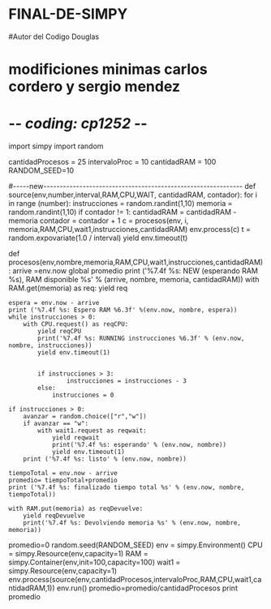 FINAL-DE-SIMPY
==============
#Autor del Codigo Douglas
# modificiones minimas  carlos cordero y sergio mendez
# -*- coding: cp1252 -*-
import simpy
import random

cantidadProcesos = 25
intervaloProc = 10
cantidadRAM = 100
RANDOM_SEED=10

#-----new-------------------------------------------------------------
def source(env,number,interval,RAM,CPU,WAIT, cantidadRAM, contador):
    for i in range (number):
        instrucciones = random.randint(1,10)
        memoria = random.randint(1,10)
        if contador != 1:
            cantidadRAM = cantidadRAM - memoria
        contador = contador + 1
        c = procesos(env, i, memoria,RAM,CPU,wait1,instrucciones,cantidadRAM)
        env.process(c)
        t = random.expovariate(1.0 / interval)
        yield env.timeout(t)

def procesos(env,nombre,memoria,RAM,CPU,wait1,instrucciones,cantidadRAM):
    arrive =env.now
    global promedio
    print ('%7.4f %s: NEW (esperando RAM %s), RAM disponible %s' % (arrive, nombre, memoria, cantidadRAM))
    with RAM.get(memoria) as req:
        yield req

    espera = env.now - arrive
    print ('%7.4f %s: Espero RAM %6.3f' %(env.now, nombre, espera))
    while instrucciones > 0:
        with CPU.request() as reqCPU:
            yield reqCPU
            print('%7.4f %s: RUNNING instrucciones %6.3f' % (env.now, nombre, instrucciones))
            yield env.timeout(1)

        
            if instrucciones > 3:
                    instrucciones = instrucciones - 3
            else:
                instrucciones = 0

    if instrucciones > 0:
        avanzar = random.choice(["r","w"])
        if avanzar == "w":
            with wait1.request as reqwait:
                yield reqwait
                print('%7.4f %s: esperando' % (env.now, nombre))
                yield env.timeout(1)
        print ('%7.4f %s: listo' % (env.now, nombre))
        
    tiempoTotal = env.now - arrive
    promedio= tiempoTotal+promedio
    print ('%7.4f %s: finalizado tiempo total %s' % (env.now, nombre, tiempoTotal))

    with RAM.put(memoria) as reqDevuelve:
        yield reqDevuelve
        print('%7.4f %s: Devolviendo memoria %s' % (env.now, nombre, memoria))

promedio=0
random.seed(RANDOM_SEED)
env = simpy.Environment()
CPU = simpy.Resource(env,capacity=1)
RAM = simpy.Container(env,init=100,capacity=100)
wait1 = simpy.Resource(env,capacity=1)
env.process(source(env,cantidadProcesos,intervaloProc,RAM,CPU,wait1,cantidadRAM,1))
env.run()
promedio=promedio/cantidadProcesos
print promedio
